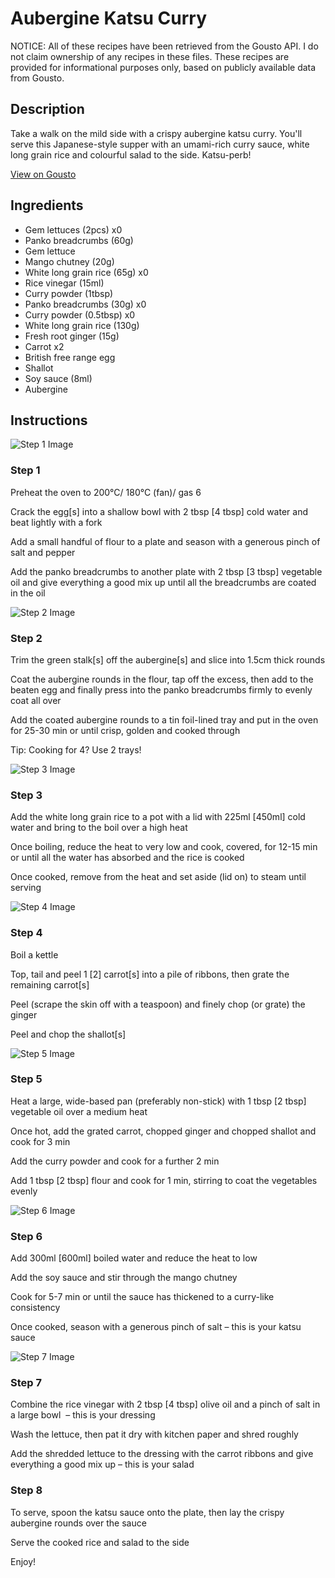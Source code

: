# Aubergine Katsu Curry

NOTICE: All of these recipes have been retrieved from the Gousto API. I do not claim ownership of any recipes in these files. These recipes are provided for informational purposes only, based on publicly available data from Gousto.

## Description

Take a walk on the mild side with a crispy aubergine katsu curry. You'll serve this Japanese-style supper with an umami-rich curry sauce, white long grain rice and colourful salad to the side. Katsu-perb!

[View on Gousto](https://www.gousto.co.uk/recipes/cookbook/aubergine-katsu-curry)

## Ingredients

- Gem lettuces (2pcs) x0
- Panko breadcrumbs (60g)
- Gem lettuce
- Mango chutney (20g)
- White long grain rice (65g) x0
- Rice vinegar (15ml)
- Curry powder (1tbsp)
- Panko breadcrumbs (30g) x0
- Curry powder (0.5tbsp) x0
- White long grain rice (130g)
- Fresh root ginger (15g)
- Carrot x2
- British free range egg
- Shallot
- Soy sauce (8ml)
- Aubergine

## Instructions

![Step 1 Image](https://production-media.gousto.co.uk/cms/recipe-step-image/step-1-1655800447144-x200.jpg)

### Step 1

Preheat the oven to 200°C/ 180°C (fan)/ gas 6

Crack the egg<span class="text-danger">[s]</span> into a shallow bowl with 2 tbsp <span class="text-danger">[4 tbsp]</span> cold water and beat lightly with a fork

Add a small handful of flour to a plate and season with a generous pinch of salt and pepper

Add the panko breadcrumbs to another plate with 2 tbsp <span class="text-danger">[3 tbsp]</span> vegetable oil and give everything a good mix up until all the breadcrumbs are coated in the oil

![Step 2 Image](https://production-media.gousto.co.uk/cms/recipe-step-image/step-2-1655800451601-x200.jpg)

### Step 2

Trim the green stalk<span class="text-danger">[s]</span> off the aubergine<span class="text-danger">[s] </span>and slice into 1.5cm thick rounds

Coat the aubergine rounds in the flour, tap off the excess, then add to the beaten egg and finally press into the panko breadcrumbs firmly to evenly coat all over

Add the coated aubergine rounds to a tin foil-lined tray and put in the oven for 25-30 min or until crisp, golden and cooked through

Tip: Cooking for 4? Use 2 trays!

![Step 3 Image](https://production-media.gousto.co.uk/cms/recipe-step-image/step-3-1655800456746-x200.jpg)

### Step 3

Add the white long grain rice to a pot with a lid with 225ml <span class="text-danger">[450ml]</span> cold water and bring to the boil over a high heat

Once boiling, reduce the heat to very low and cook, covered, for 12-15 min or until all the water has absorbed and the rice is cooked

Once cooked, remove from the heat and set aside (lid on) to steam until serving

![Step 4 Image](https://production-media.gousto.co.uk/cms/recipe-step-image/step-4-1655800461590-x200.jpg)

### Step 4

Boil a kettle

Top, tail and peel 1 <span class="text-danger">[2]</span> carrot<span class="text-danger">[s]</span> into a pile of ribbons, then grate the remaining carrot<span class="text-danger">[s]</span>

Peel (scrape the skin off with a teaspoon) and finely chop (or grate) the ginger

Peel and chop the shallot<span class="text-danger">[s]</span>

![Step 5 Image](https://production-media.gousto.co.uk/cms/recipe-step-image/step-5-1655800467501-x200.jpg)

### Step 5

Heat a large, wide-based pan (preferably non-stick) with 1 tbsp <span class="text-danger">[2 tbsp]</span> vegetable oil over a medium heat

Once hot, add the grated carrot, chopped ginger and chopped shallot and cook for 3 min

Add the curry powder and cook for a further 2 min

Add 1 tbsp <span class="text-danger">[2 tbsp]</span> flour and cook for 1 min, stirring to coat the vegetables evenly

![Step 6 Image](https://production-media.gousto.co.uk/cms/recipe-step-image/Step-6-copy-2-1619443485201-x200.jpg)

### Step 6

Add 300ml<span class="text-danger"> [600ml] </span>boiled water and reduce the heat to low

Add the soy sauce and stir through the mango chutney

Cook for 5-7 min or until the sauce has thickened to a curry-like consistency

Once cooked, season with a generous pinch of salt – this is your katsu sauce

![Step 7 Image](https://production-media.gousto.co.uk/cms/recipe-step-image/step-7-1655800472833-x200.jpg)

### Step 7

Combine the rice vinegar with 2 tbsp <span class="text-danger">[4 tbsp]</span> olive oil and a pinch of salt in a large bowl  – this is your dressing

Wash the lettuce, then pat it dry with kitchen paper and shred roughly

Add the shredded lettuce to the dressing with the carrot ribbons and give everything a good mix up – this is your salad

### Step 8

To serve, spoon the katsu sauce onto the plate, then lay the crispy aubergine rounds over the sauce

Serve the cooked rice and salad to the side

Enjoy!


